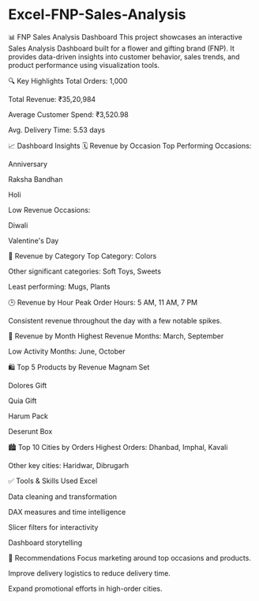 # Excel-FNP-Sales-Analysis
📊 FNP Sales Analysis Dashboard
This project showcases an interactive Sales Analysis Dashboard built for a flower and gifting brand (FNP). It provides data-driven insights into customer behavior, sales trends, and product performance using visualization tools.

🔍 Key Highlights
Total Orders: 1,000

Total Revenue: ₹35,20,984

Average Customer Spend: ₹3,520.98

Avg. Delivery Time: 5.53 days

📈 Dashboard Insights
🗓️ Revenue by Occasion
Top Performing Occasions:

Anniversary

Raksha Bandhan

Holi

Low Revenue Occasions:

Diwali

Valentine's Day

🧁 Revenue by Category
Top Category: Colors

Other significant categories: Soft Toys, Sweets

Least performing: Mugs, Plants

🕒 Revenue by Hour
Peak Order Hours: 5 AM, 11 AM, 7 PM

Consistent revenue throughout the day with a few notable spikes.

📅 Revenue by Month
Highest Revenue Months: March, September

Low Activity Months: June, October

🛍️ Top 5 Products by Revenue
Magnam Set

Dolores Gift

Quia Gift

Harum Pack

Deserunt Box

🏙️ Top 10 Cities by Orders
Highest Orders: Dhanbad, Imphal, Kavali

Other key cities: Haridwar, Dibrugarh

✅ Tools & Skills Used
Excel

Data cleaning and transformation

DAX measures and time intelligence

Slicer filters for interactivity

Dashboard storytelling

📌 Recommendations
Focus marketing around top occasions and products.

Improve delivery logistics to reduce delivery time.

Expand promotional efforts in high-order cities.
